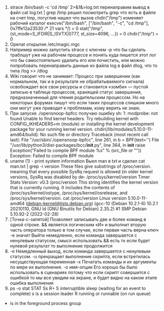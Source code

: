 1. strace /bin/bash -c 'cd /tmp' 2>&1&>log.txt перенаправим вывод в файл
cat log.txt | grep /tmp решил посмотреть grep что есть в файле на счет tmp,
погуглив нашел что вызов chdir("/tmp") изменяет рабочий каталог
execve("/bin/bash", ["/bin/bash", "-c", "cd /tmp"], 0x7ffe12a23530 /* 21 vars */) = 0
stat("/tmp", {st_mode=S_IFDIR|S_ISVTX|0777, st_size=4096, ...}) = 0
chdir("/tmp")                           = 0
2. Openat   открытие /etc/magic.mgc
3. Например можно запустить strace c ключем -p что бы сделать траблшут уже на рабочем процессе и понять куда пишется этот лог что бы самостоятельно удалить его или почистить, или можно попробовать перенаправить данные из файла log в файл dlog, что то типа /log >> /dlog
4. Wiki говорит что не занимает: Процесс при завершении (как нормальном, так и в результате не обрабатываемого сигнала) освобождает все свои ресурсы и становится «зомби» — пустой записью в таблице процессов, хранящей статус завершения, предназначенный для чтения родительским процессом.
Но на некоторых форумах пишут что если таких процессов слишком много они могут уже приводит к проблемам, кому верить не знаю.
5. При запуске ./opensnoop-bpfcc получаю ошибку
sh: 1: modprobe: not found
Unable to find kernel headers. Try rebuilding kernel with CONFIG_IKHEADERS=m (module) or installing the kernel development package for your running kernel version.
chdir(/lib/modules/5.10.0-11-amd64/build): No such file or directory
Traceback (most recent call last):
  File "/usr/sbin/./opensnoop-bpfcc", line 261, in <module>
    b = BPF(text='')
  File "/usr/lib/python3/dist-packages/bcc/__init__.py", line 364, in __init__
    raise Exception("Failed to compile BPF module %s" % (src_file or "<text>"))
Exception: Failed to compile BPF module <text>
6. uname (1)            - print system information 
Выел man в txt и сделал cat man.txt | grep -i version
These files give substrings of /proc/version.
              meaning that every possible SysRq request is allowed (in older kernel versions, SysRq was disabled  by  de‐
       /proc/sys/kernel/version
                  Timer Stats Version: v0.3
       /proc/version
              This string identifies the kernel  version  that  is  currently  running.   It  includes  the  contents  of
              /proc/sys/kernel/ostype, /proc/sys/kernel/osrelease, and /proc/sys/kernel/version.
cat /proc/version
Linux version 5.10.0-11-amd64 (debian-kernel@lists.debian.org) (gcc-10 (Debian 10.2.1-6) 10.2.1 20210110, GNU ld (GNU Binutils for Debian) 2.35.2) #1 SMP Debian 5.10.92-2 (2022-02-28)
7. [Точка-с-запятой] Позволяет записывать две и более команд в одной строке.
&& является логическим «И» и выполнит вторую часть оператора только в том случае, если первая часть верна
 ключ -e значит Выйти немедленно, если команда завершается с ненулевым статусом, смысл использовать && есть тк если  будет нулевой результат то выполнение продолжится 
8. -e Немедленный выход, если команда завершается с ненулевым статусом.
-u прекращает выполнение скрипта, если встретилась несуществующая переменная
-x Печатать команды и их аргументы по мере их выполнения.
-o имя-опции
Его хорошо бы было использовать в сценариях потому что если скрипт совершится с ошибкой то мы все увидим на экране, и будет видно на каком этапе ошибка выполнения 
9. ps -o stat
STAT
Ss
R+
S    interruptible sleep (waiting for an event to complete)
s    is a session leader
R    running or runnable (on run queue)
+    is in the foreground process group


